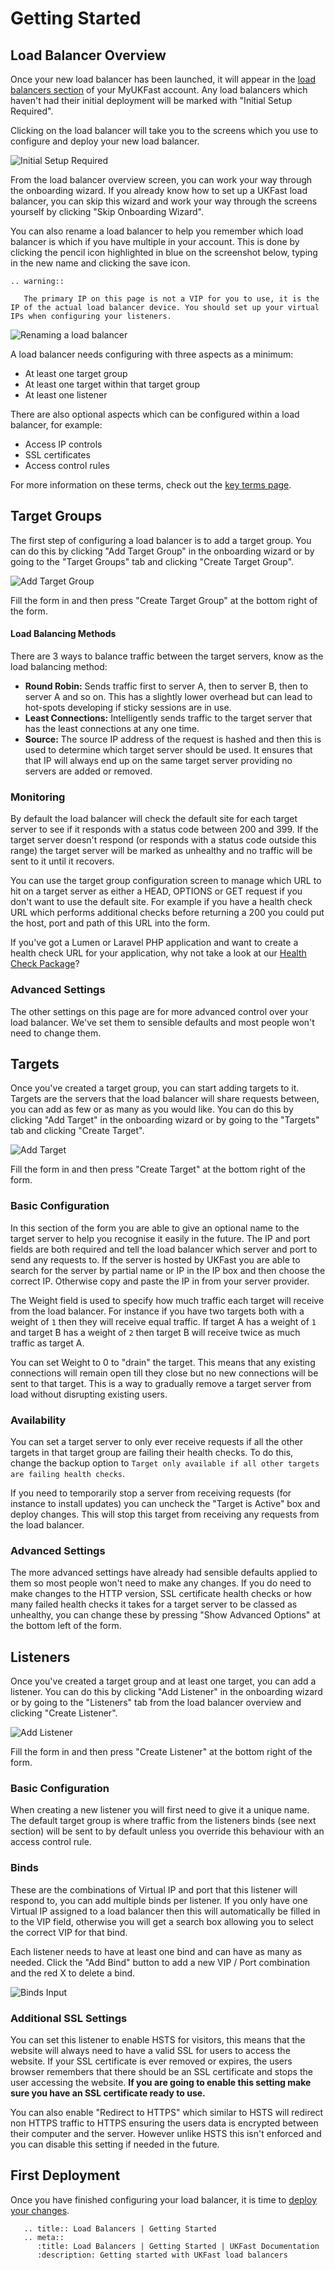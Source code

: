 # Getting Started

## Load Balancer Overview

Once your new load balancer has been launched, it will appear in the [load balancers section](https://my.ukfast.co.uk/load-balancers) of your MyUKFast account. Any load balancers which haven't had their initial deployment will be marked with "Initial Setup Required".

Clicking on the load balancer will take you to the screens which you use to configure and deploy your new load balancer.

![Initial Setup Required](files/getting_started_1_small.png)

From the load balancer overview screen, you can work your way through the onboarding wizard. If you already know how to set up a UKFast load balancer, you can skip this wizard and work your way through the screens yourself by clicking "Skip Onboarding Wizard".

You can also rename a load balancer to help you remember which load balancer is which if you have multiple in your account. This is done by clicking the pencil icon highlighted in blue on the screenshot below, typing in the new name and clicking the save icon.

```eval_rst
.. warning::

   The primary IP on this page is not a VIP for you to use, it is the IP of the actual load balancer device. You should set up your virtual IPs when configuring your listeners.

```

![Renaming a load balancer](files/getting_started_2_small.png)

A load balancer needs configuring with three aspects as a minimum:
- At least one target group
- At least one target within that target group
- At least one listener

There are also optional aspects which can be configured within a load balancer, for example:
- Access IP controls
- SSL certificates
- Access control rules

For more information on these terms, check out the [key terms page](key-terms.html).

## Target Groups

The first step of configuring a load balancer is to add a target group. You can do this by clicking "Add Target Group" in the onboarding wizard or by going to the "Target Groups" tab and clicking "Create Target Group".

![Add Target Group](files/getting_started_3_small.png)

Fill the form in and then press "Create Target Group" at the bottom right of the form.



#### Load Balancing Methods

There are 3 ways to balance traffic between the target servers, know as the load balancing method:
* **Round Robin:** Sends traffic first to server A, then to server B, then to server A and so on. This has a slightly lower overhead but can lead to hot-spots developing if sticky sessions are in use.
* **Least Connections:** Intelligently sends traffic to the target server that has the least connections at any one time.
* **Source:** The source IP address of the request is hashed and then this is used to determine which target server should be used. It ensures that that IP will always end up on the same target server providing no servers are added or removed.

### Monitoring

By default the load balancer will check the default site for each target server to see if it responds with a status code between 200 and 399. If the target server doesn't respond (or responds with a status code outside this range) the target server will be marked as unhealthy and no traffic will be sent to it until it recovers.

You can use the target group configuration screen to manage which URL to hit on a target server as either a HEAD, OPTIONS or GET request if you don't want to use the default site. For example if you have a health check URL which performs additional checks before returning a 200 you could put the host, port and path of this URL into the form.

If you've got a Lumen or Laravel PHP application and want to create a health check URL for your application, why not take a look at our [Health Check Package](https://github.com/ukfast/laravel-health-check)?

### Advanced Settings

The other settings on this page are for more advanced control over your load balancer. We've set them to sensible defaults and most people won't need to change them.

## Targets

Once you've created a target group, you can start adding targets to it. Targets are the servers that the load balancer will share requests between, you can add as few or as many as you would like. You can do this by clicking "Add Target" in the onboarding wizard or by going to the "Targets" tab and clicking "Create Target".

![Add Target](files/getting_started_4_small.png)

Fill the form in and then press "Create Target" at the bottom right of the form.

### Basic Configuration

In this section of the form you are able to give an optional name to the target server to help you recognise it easily in the future. The IP and port fields are both required and tell the load balancer which server and port to send any requests to. If the server is hosted by UKFast you are able to search for the server by  partial name or IP in the IP box and then choose the correct IP. Otherwise copy and paste the IP in from your server provider.

The Weight field is used to specify how much traffic each target will receive from the load balancer. For instance if you have two targets both with a weight of `1` then they will receive equal traffic. If target A has a weight of `1` and target B has a weight of `2` then target B will receive twice as much traffic as target A.

You can set Weight to 0 to "drain" the target. This means that any existing connections will remain open till they close but no new connections will be sent to that target. This is a way to gradually remove a target server from load without disrupting existing users.

### Availability

You can set a target server to only ever receive requests if all the other targets in that target group are failing their health checks. To do this, change the backup option to `Target only available if all other targets are failing health checks`.

If you need to temporarily stop a server from receiving requests (for instance to install updates) you can uncheck the "Target is Active" box and deploy changes. This will stop this target from receiving any requests from the load balancer.

### Advanced Settings

The more advanced settings have already had sensible defaults applied to them so most people won't need to make any changes. If you do need to make changes to the HTTP version, SSL certificate health checks or how many failed health checks it takes for a target server to be classed as unhealthy, you can change these by pressing "Show Advanced Options" at the bottom left of the form.

## Listeners

Once you've created a target group and at least one target, you can add a listener. You can do this by clicking "Add Listener" in the onboarding wizard or by going to the "Listeners" tab from the load balancer overview and clicking "Create Listener".

![Add Listener](files/getting_started_5_small.png)

Fill the form in and then press "Create Listener" at the bottom right of the form.

### Basic Configuration

When creating a new listener you will first need to give it a unique name. The default target group is where traffic from the listeners binds (see next section) will be sent to by default unless you override this behaviour with an access control rule.

### Binds

These are the combinations of Virtual IP and port that this listener will respond to, you can add multiple binds per listener. If you only have one Virtual IP assigned to a load balancer then this will automatically be filled in to the VIP field, otherwise you will get a search box allowing you to select the correct VIP for that bind.

Each listener needs to have at least one bind and can have as many as needed. Click the "Add Bind" button to add a new VIP / Port combination and the red X to delete a bind.

![Binds Input](files/getting_started_6_small.png)

### Additional SSL Settings

You can set this listener to enable HSTS for visitors, this means that the website will always need to have a valid SSL for users to access the website. If your SSL certificate is ever removed or expires, the users browser remembers that there should be an SSL certificate and stops the user accessing the website. **If you are going to enable this setting make sure you have an SSL certificate ready to use.**

You can also enable "Redirect to HTTPS" which similar to HSTS will redirect non HTTPS traffic to HTTPS ensuring the users data is encrypted between their computer and the server. However unlike HSTS this isn't enforced and you can disable this setting if needed in the future.

## First Deployment

Once you have finished configuring your load balancer, it is time to [deploy your changes](deploying-changes.html).

```eval_rst
   .. title:: Load Balancers | Getting Started
   .. meta::
      :title: Load Balancers | Getting Started | UKFast Documentation
      :description: Getting started with UKFast load balancers
```
